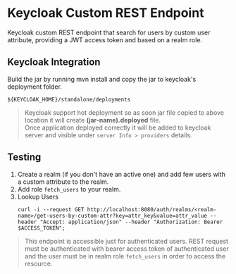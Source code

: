 Keycloak Custom REST Endpoint
=============================

Keycloak custom REST endpoint that search for users by custom user attribute, providing a JWT access token and based on a realm role.

## Keycloak Integration

Build the jar by running mvn install and copy the jar to keycloak's deployment folder.

```
${KEYCLOAK_HOME}/standalone/deployments
```

> Keycloak support hot deployment so as soon jar file copied to above location it will create **(jar-name).deployed** file. <br>
> Once application deployed correctly it will be added to keycloak server and visible under `server Info > providers` details.

## Testing

1. Create a realm (if you don't have an active one) and add few users with a custom attribute to the realm.
2. Add role `fetch_users` to your realm.
3. Lookup Users
    ```
    curl -i --request GET http://localhost:8080/auth/realms/<realm-name>/get-users-by-custom-attr?key=attr_key&value=attr_value --header "Accept: application/json" --header "Authorization: Bearer $ACCESS_TOKEN";
    ``` 
> This endpoint is accessible just for authenticated users. REST request must be authenticated with bearer access token of authenticated user and the user must be in realm role `fetch_users` in order to access the resource.

